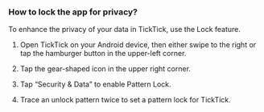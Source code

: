 ### How to lock the app for privacy?

To enhance the privacy of your data in TickTick, use the Lock feature.

1. Open TickTick on your Android device, then either swipe to the right or tap the hamburger button in the upper-left corner.

2. Tap the gear-shaped icon in the upper right corner.

3. Tap “Security & Data” to enable Pattern Lock.

4. Trace an unlock pattern twice to set a pattern lock for TickTick.

